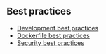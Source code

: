 ## Best practices

- [Development best practices](https://docs.docker.com/develop/dev-best-practices/)
- [Dockerfile best practices](https://docs.docker.com/develop/develop-images/dockerfile_best-practices/)
- [Security best practices](https://docs.docker.com/develop/security-best-practices/)